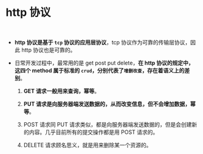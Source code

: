 # **http 协议**

<br>

- **http 协议是基于 `tcp` 协议的应用层协议**，tcp 协议作为可靠的传输层协议，因此 http 协议也是可靠的。

- 日常开发过程中，最常用的是 get post put delete，**在 http 协议的规定中，这四个 method 属于标准的 `crud`，分别代表了`增删改查`，存在着语义上的差别**。

    1. **GET 请求一般用来查询，幂等**。
    
    2. **PUT 请求是向服务器端发送数据的，从而改变信息，但不会增加数据，幂等**。
    
    3. POST 请求同 PUT 请求类似，都是向服务器端发送数据的，但是会创建新的内容。几乎目前所有的提交操作都是用 POST 请求的。
    
    4. DELETE 请求顾名思义，就是用来删除某一个资源的。